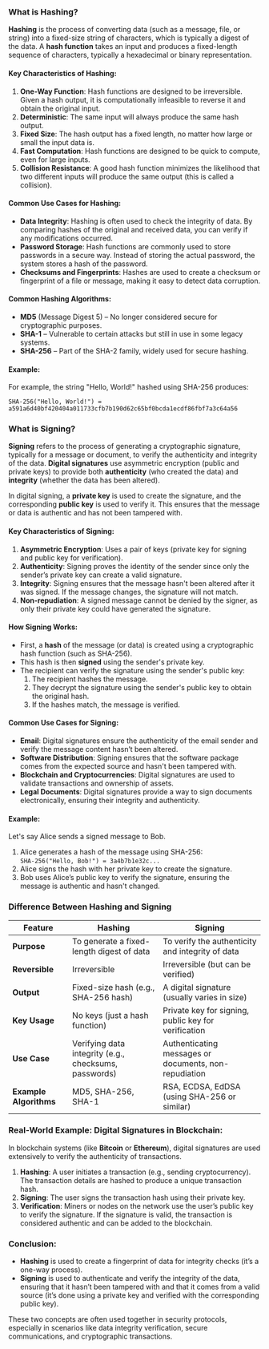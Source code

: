 ### **What is Hashing?**

**Hashing** is the process of converting data (such as a message, file, or string) into a fixed-size string of characters, which is typically a digest of the data. A **hash function** takes an input and produces a fixed-length sequence of characters, typically a hexadecimal or binary representation.

#### **Key Characteristics of Hashing:**
1. **One-Way Function**: Hash functions are designed to be irreversible. Given a hash output, it is computationally infeasible to reverse it and obtain the original input.
2. **Deterministic**: The same input will always produce the same hash output.
3. **Fixed Size**: The hash output has a fixed length, no matter how large or small the input data is.
4. **Fast Computation**: Hash functions are designed to be quick to compute, even for large inputs.
5. **Collision Resistance**: A good hash function minimizes the likelihood that two different inputs will produce the same output (this is called a collision).

#### **Common Use Cases for Hashing:**
- **Data Integrity**: Hashing is often used to check the integrity of data. By comparing hashes of the original and received data, you can verify if any modifications occurred.
- **Password Storage**: Hash functions are commonly used to store passwords in a secure way. Instead of storing the actual password, the system stores a hash of the password.
- **Checksums and Fingerprints**: Hashes are used to create a checksum or fingerprint of a file or message, making it easy to detect data corruption.

#### **Common Hashing Algorithms**:
- **MD5** (Message Digest 5) – No longer considered secure for cryptographic purposes.
- **SHA-1** – Vulnerable to certain attacks but still in use in some legacy systems.
- **SHA-256** – Part of the SHA-2 family, widely used for secure hashing.

#### **Example**:
For example, the string "Hello, World!" hashed using SHA-256 produces:
```text
SHA-256("Hello, World!") = a591a6d40bf420404a011733cfb7b190d62c65bf0bcda1ecdf86fbf7a3c64a56
```

### **What is Signing?**

**Signing** refers to the process of generating a cryptographic signature, typically for a message or document, to verify the authenticity and integrity of the data. **Digital signatures** use asymmetric encryption (public and private keys) to provide both **authenticity** (who created the data) and **integrity** (whether the data has been altered).

In digital signing, a **private key** is used to create the signature, and the corresponding **public key** is used to verify it. This ensures that the message or data is authentic and has not been tampered with.

#### **Key Characteristics of Signing**:
1. **Asymmetric Encryption**: Uses a pair of keys (private key for signing and public key for verification).
2. **Authenticity**: Signing proves the identity of the sender since only the sender’s private key can create a valid signature.
3. **Integrity**: Signing ensures that the message hasn't been altered after it was signed. If the message changes, the signature will not match.
4. **Non-repudiation**: A signed message cannot be denied by the signer, as only their private key could have generated the signature.

#### **How Signing Works**:
- First, a **hash** of the message (or data) is created using a cryptographic hash function (such as SHA-256).
- This hash is then **signed** using the sender's private key.
- The recipient can verify the signature using the sender's public key:
  1. The recipient hashes the message.
  2. They decrypt the signature using the sender's public key to obtain the original hash.
  3. If the hashes match, the message is verified.

#### **Common Use Cases for Signing**:
- **Email**: Digital signatures ensure the authenticity of the email sender and verify the message content hasn’t been altered.
- **Software Distribution**: Signing ensures that the software package comes from the expected source and hasn't been tampered with.
- **Blockchain and Cryptocurrencies**: Digital signatures are used to validate transactions and ownership of assets.
- **Legal Documents**: Digital signatures provide a way to sign documents electronically, ensuring their integrity and authenticity.

#### **Example**:
Let's say Alice sends a signed message to Bob.
1. Alice generates a hash of the message using SHA-256:  
   `SHA-256("Hello, Bob!") = 3a4b7b1e32c...`
2. Alice signs the hash with her private key to create the signature.
3. Bob uses Alice’s public key to verify the signature, ensuring the message is authentic and hasn't changed.

### **Difference Between Hashing and Signing**

| Feature               | Hashing                                        | Signing                                          |
|-----------------------|------------------------------------------------|-------------------------------------------------|
| **Purpose**            | To generate a fixed-length digest of data     | To verify the authenticity and integrity of data |
| **Reversible**         | Irreversible                                   | Irreversible (but can be verified)              |
| **Output**             | Fixed-size hash (e.g., SHA-256 hash)           | A digital signature (usually varies in size)    |
| **Key Usage**          | No keys (just a hash function)                 | Private key for signing, public key for verification |
| **Use Case**           | Verifying data integrity (e.g., checksums, passwords) | Authenticating messages or documents, non-repudiation |
| **Example Algorithms** | MD5, SHA-256, SHA-1                           | RSA, ECDSA, EdDSA (using SHA-256 or similar)    |

### **Real-World Example: Digital Signatures in Blockchain**:
In blockchain systems (like **Bitcoin** or **Ethereum**), digital signatures are used extensively to verify the authenticity of transactions.
1. **Hashing**: A user initiates a transaction (e.g., sending cryptocurrency). The transaction details are hashed to produce a unique transaction hash.
2. **Signing**: The user signs the transaction hash using their private key.
3. **Verification**: Miners or nodes on the network use the user’s public key to verify the signature. If the signature is valid, the transaction is considered authentic and can be added to the blockchain.

### Conclusion:

- **Hashing** is used to create a fingerprint of data for integrity checks (it’s a one-way process).
- **Signing** is used to authenticate and verify the integrity of the data, ensuring that it hasn’t been tampered with and that it comes from a valid source (it’s done using a private key and verified with the corresponding public key). 

These two concepts are often used together in security protocols, especially in scenarios like data integrity verification, secure communications, and cryptographic transactions.